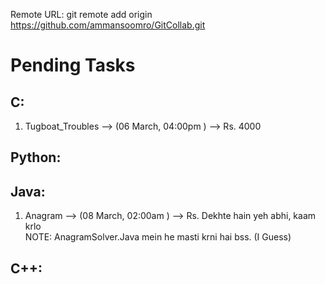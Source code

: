 Remote URL: git remote add origin https://github.com/ammansoomro/GitCollab.git

# Pending Tasks

## C:
1. Tugboat_Troubles --> (06 March, 04:00pm ) --> Rs. 4000 

## Python:

## Java:
1. Anagram --> (08 March, 02:00am ) --> Rs. Dekhte hain yeh abhi, kaam krlo  
NOTE: AnagramSolver.Java mein he masti krni hai bss. (I Guess)
## C++:

